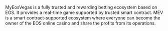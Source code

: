 MyEosVegas is a fully trusted and rewarding betting ecosystem based on EOS. It provides a real-time game supported by trusted smart contract. MEV is a smart contract-supported ecosystem where everyone can become the owner of the EOS online casino and share the profits from its operations.